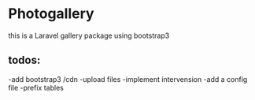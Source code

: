 Photogallery
============
this is a Laravel gallery package using bootstrap3


todos:
-------
-add bootstrap3 /cdn
-upload files
-implement intervension
-add a config file
-prefix tables